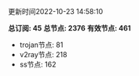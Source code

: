 更新时间2022-10-23 14:58:10

**总订阅: 45**
**总节点: 2376**
**有效节点: 461**
- trojan节点: 81
- v2ray节点: 218
- ss节点: 162
